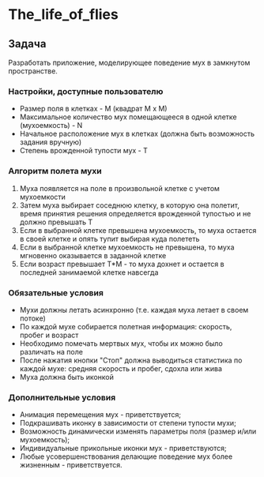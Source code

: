# The_life_of_flies

## Задача
Разработать приложение, моделирующее поведение мух в замкнутом пространстве.

### Настройки, доступные пользователю

- Размер поля в клетках - M (квадрат M x M)
- Максимальное количество мух помещающееся в одной клетке (мухоемкость) - N
- Начальное расположение мух в клетках (должна быть возможность задания вручную)
- Степень врожденной тупости мух - T

### Алгоритм полета мухи
1. Муха появляется на поле в произвольной клетке с учетом мухоемкости
2. Затем муха выбирает соседнюю клетку, в которую она полетит, время принятия решения определяется врожденной тупостью и не должно превышать T
3. Если в выбранной клетке превышена мухоемкость, то муха остается в своей клетке и опять тупит выбирая куда полететь
4. Если в выбранной клетке мухоемкость не превышена, то муха мгновенно оказывается в заданной клетке
5. Если возраст превышает T*M - то муха дохнет и остается в последней занимаемой клетке навсегда

### Обязательные условия
- Мухи должны летать асинхронно (т.е. каждая муха летает в своем потоке)
- По каждой мухе собирается полетная информация: скорость, пробег и возраст
- Необходимо помечать мертвых мух, чтобы их можно было различать на поле
- После нажатия кнопки "Стоп" должна выводиться статистика по каждой мухе: средняя скорость и пробег, сдохла или жива
- Муха должна быть иконкой

### Дополнительные условия
- Анимация перемещения мух - приветствуется;
- Подкрашивать иконку в зависимости от степени тупости мухи;
- Возможность динамически изменять параметры поля (размер и/или мухоемкость);
- Индивидуальные прикольные иконки мух - приветствуются;
- Любые усовершенствования делающие поведение мух более жизненным - приветствуется.
